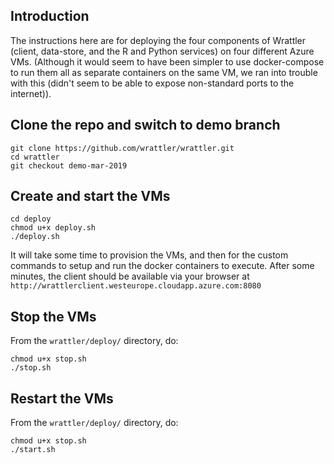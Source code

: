 ## Introduction

The instructions here are for deploying the four components of Wrattler
(client, data-store, and the R and Python services) on four different Azure VMs.
(Although it would seem to have been simpler to use docker-compose to run them
all as separate containers on the same VM, we ran into trouble with this (didn't
seem to be able to expose non-standard ports to the internet)).

## Clone the repo and switch to demo branch
```
git clone https://github.com/wrattler/wrattler.git
cd wrattler
git checkout demo-mar-2019
```

## Create and start the VMs

```
cd deploy
chmod u+x deploy.sh
./deploy.sh
```

It will take some time to provision the VMs, and then for the custom commands to setup and run the docker containers to execute.
After some minutes, the client should be available via your browser at
```http://wrattlerclient.westeurope.cloudapp.azure.com:8080```

## Stop the VMs

From the ```wrattler/deploy/``` directory, do:
```
chmod u+x stop.sh
./stop.sh
```

## Restart the VMs

From the ```wrattler/deploy/``` directory, do:
```
chmod u+x stop.sh
./start.sh
```